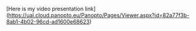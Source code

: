 [Here is my video presentation link] (https://ual.cloud.panopto.eu/Panopto/Pages/Viewer.aspx?id=82a77f3b-8ab1-4b02-96cd-ad1600e68623)
